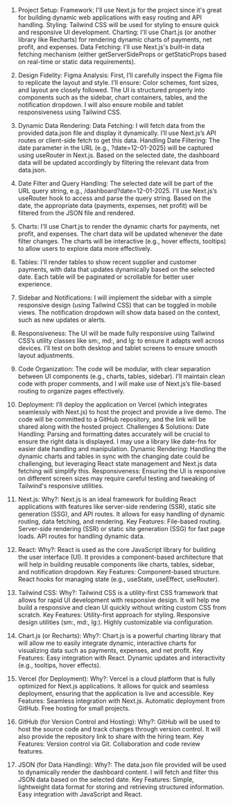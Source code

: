 1. Project Setup:
Framework: I'll use Next.js for the project since it's great for building dynamic web applications with easy routing and API handling.
Styling: Tailwind CSS will be used for styling to ensure quick and responsive UI development.
Charting: I'll use Chart.js (or another library like Recharts) for rendering dynamic charts of payments, net profit, and expenses.
Data Fetching: I'll use Next.js's built-in data fetching mechanism (either getServerSideProps or getStaticProps based on real-time or static data requirements).
2. Design Fidelity:
Figma Analysis: First, I’ll carefully inspect the Figma file to replicate the layout and style. I'll ensure:
Color schemes, font sizes, and layout are closely followed.
The UI is structured properly into components such as the sidebar, chart containers, tables, and the notification dropdown.
I will also ensure mobile and tablet responsiveness using Tailwind CSS.
3. Dynamic Data Rendering:
Data Fetching: I will fetch data from the provided data.json file and display it dynamically. I’ll use Next.js’s API routes or client-side fetch to get this data.
Handling Date Filtering:
The date parameter in the URL (e.g., ?date=12-01-2025) will be captured using useRouter in Next.js.
Based on the selected date, the dashboard data will be updated accordingly by filtering the relevant data from data.json.
4. Date Filter and Query Handling:
The selected date will be part of the URL query string, e.g., /dashboard?date=12-01-2025.
I'll use Next.js’s useRouter hook to access and parse the query string.
Based on the date, the appropriate data (payments, expenses, net profit) will be filtered from the JSON file and rendered.
5. Charts:
I'll use Chart.js to render the dynamic charts for payments, net profit, and expenses.
The chart data will be updated whenever the date filter changes.
The charts will be interactive (e.g., hover effects, tooltips) to allow users to explore data more effectively.
6. Tables:
I'll render tables to show recent supplier and customer payments, with data that updates dynamically based on the selected date.
Each table will be paginated or scrollable for better user experience.
7. Sidebar and Notifications:
I will implement the sidebar with a simple responsive design (using Tailwind CSS) that can be toggled in mobile views.
The notification dropdown will show data based on the context, such as new updates or alerts.
8. Responsiveness:
The UI will be made fully responsive using Tailwind CSS’s utility classes like sm:, md:, and lg: to ensure it adapts well across devices.
I’ll test on both desktop and tablet screens to ensure smooth layout adjustments.
9. Code Organization:
The code will be modular, with clear separation between UI components (e.g., charts, tables, sidebar).
I’ll maintain clean code with proper comments, and I will make use of Next.js’s file-based routing to organize pages effectively.
10. Deployment:
I’ll deploy the application on Vercel (which integrates seamlessly with Next.js) to host the project and provide a live demo.
The code will be committed to a GitHub repository, and the link will be shared along with the hosted project.
Challenges & Solutions:
Date Handling: Parsing and formatting dates accurately will be crucial to ensure the right data is displayed. I may use a library like date-fns for easier date handling and manipulation.
Dynamic Rendering: Handling the dynamic charts and tables in sync with the changing date could be challenging, but leveraging React state management and Next.js data fetching will simplify this.
Responsiveness: Ensuring the UI is responsive on different screen sizes may require careful testing and tweaking of Tailwind's responsive utilities.


1. Next.js:
Why?: Next.js is an ideal framework for building React applications with features like server-side rendering (SSR), static site generation (SSG), and API routes. It allows for easy handling of dynamic routing, data fetching, and rendering.
Key Features:
File-based routing.
Server-side rendering (SSR) or static site generation (SSG) for fast page loads.
API routes for handling dynamic data.
2. React:
Why?: React is used as the core JavaScript library for building the user interface (UI). It provides a component-based architecture that will help in building reusable components like charts, tables, sidebar, and notification dropdown.
Key Features:
Component-based structure.
React hooks for managing state (e.g., useState, useEffect, useRouter).
3. Tailwind CSS:
Why?: Tailwind CSS is a utility-first CSS framework that allows for rapid UI development with responsive design. It will help me build a responsive and clean UI quickly without writing custom CSS from scratch.
Key Features:
Utility-first approach for styling.
Responsive design utilities (sm:, md:, lg:).
Highly customizable via configuration.
4. Chart.js (or Recharts):
Why?: Chart.js is a powerful charting library that will allow me to easily integrate dynamic, interactive charts for visualizing data such as payments, expenses, and net profit.
Key Features:
Easy integration with React.
Dynamic updates and interactivity (e.g., tooltips, hover effects).
6. Vercel (for Deployment):
Why?: Vercel is a cloud platform that is fully optimized for Next.js applications. It allows for quick and seamless deployment, ensuring that the application is live and accessible.
Key Features:
Seamless integration with Next.js.
Automatic deployment from GitHub.
Free hosting for small projects.
7. GitHub (for Version Control and Hosting):
Why?: GitHub will be used to host the source code and track changes through version control. It will also provide the repository link to share with the hiring team.
Key Features:
Version control via Git.
Collaboration and code review features.
8. JSON (for Data Handling):
Why?: The data.json file provided will be used to dynamically render the dashboard content. I will fetch and filter this JSON data based on the selected date.
Key Features:
Simple, lightweight data format for storing and retrieving structured information.
Easy integration with JavaScript and React.
